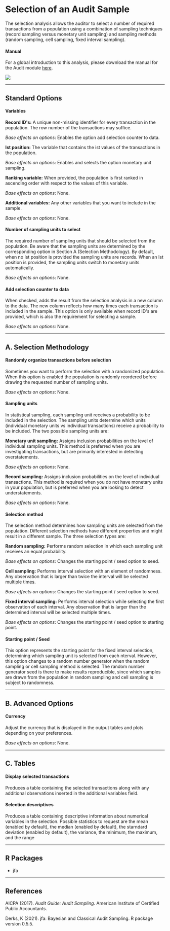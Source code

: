 Selection of an Audit Sample
==========================

The selection analysis allows the auditor to select a number of required transactions from a population using a combination of sampling techniques (record sampling versus monetary unit sampling) and sampling methods (random sampling, cell sampling, fixed interval sampling).

#### Manual

For a global introduction to this analysis, please download the manual for the Audit module [here](https://github.com/jasp-stats/jaspAudit/raw/master/man/manual.pdf).

<img src="%HELP_FOLDER%/img/workflowSelection.png" />

----

Standard Options
-------

#### Variables

**Record ID's:** A unique non-missing identifier for every transaction in the population. The row number of the transactions may suffice.

*Base effects on options*: Enables the option add selection counter to data.

**Ist position:** The variable that contains the ist values of the transactions in the population.

*Base effects on options*: Enables and selects the option monetary unit sampling.

**Ranking variable:** When provided, the population is first ranked in ascending order with respect to the values of this variable.

*Base effects on options*: None.

**Additional variables:** Any other variables that you want to include in the sample.

*Base effects on options*: None.

#### Number of sampling units to select
The required number of sampling units that should be selected from the population. Be aware that the sampling units are determined by the corresponding option in Section A (Selection Methodology). By default, when no Ist position is provided the sampling units are records. When an Ist position is provided, the sampling units switch to monetary units automatically.

*Base effects on options*: None.

#### Add selection counter to data
When checked, adds the result from the selection analysis in a new column to the data. The new column reflects how many times each transaction is included in the sample. This option is only available when record ID's are provided, which is also the requirement for selecting a sample.

*Base effects on options*: None.

----

A. Selection Methodology
-------

#### Randomly organize transactions before selection
Sometimes you want to perform the selection with a randomized population. When this option is enabled the population is randomly reordered before drawing the requested number of sampling units.

*Base effects on options*: None.

#### Sampling units
In statistical sampling, each sampling unit receives a probability to be included in the selection. The sampling units determine which units (individual monetary units vs individual transactions) receive a probability to be included. The two possible sampling units are:

**Monetary unit sampling:** Assigns inclusion probabilities on the level of individual sampling units. This method is preferred when you are investigating transactions, but are primarily interested in detecting overstatements.

*Base effects on options*: None.

**Record sampling:** Assigns inclusion probabilities on the level of individual transactions. This method is required when you do not have monetary units in your population, but is preferred when you are looking to detect understatements.

*Base effects on options*: None.

#### Selection method
The selection method determines how sampling units are selected from the population. Different selection methods have different properties and might result in a different sample. The three selection types are:

**Random sampling:** Performs random selection in which each sampling unit receives an equal probability.

*Base effects on options*: Changes the starting point / seed option to seed.

**Cell sampling:** Performs interval selection with an element of randomness. Any observation that is larger than twice the interval will be selected multiple times.

*Base effects on options*: Changes the starting point / seed option to seed.

**Fixed interval sampling:** Performs interval selection while selecting the first observation of each interval. Any observation that is larger than the determined interval will be selected multiple times.

*Base effects on options*: Changes the starting point / seed option to starting point.

#### Starting point / Seed
This option represents the starting point for the fixed interval selection, determining which sampling unit is selected from each nterval. However, this option changes to a random number generator when the random sampling or cell sampling method is selected. The random number generator seed is there to make results reproducible, since which samples are drawn from the population in random sampling and cell sampling is subject to randomness.

----

B. Advanced Options
-------

#### Currency
Adjust the currency that is displayed in the output tables and plots depending on your preferences.

*Base effects on options*: None.

----

C. Tables
-------

#### Display selected transactions
Produces a table containing the selected transactions along with any additional observations inserted in the additional variables field.

#### Selection descriptives
Produces a table containing descriptive information about numerical variables in the selection. Possible statistics to request are the mean (enabled by default), the median (enabled by default), the starndard deviation (enabled by default), the variance, the minimum, the maximum, and the range

----

R Packages
-------

- jfa

----

References
-------

AICPA (2017). <i>Audit Guide: Audit Sampling</i>. American Institute of Certified Public Accountants.

Derks, K (2021). jfa: Bayesian and Classical Audit Sampling. R package version 0.5.5.